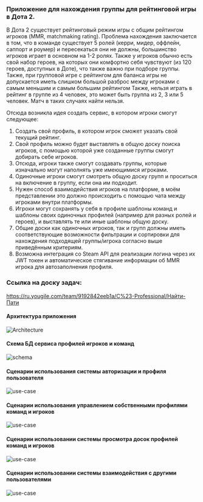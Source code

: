 ### Приложение для нахождения группы для рейтинговой игры в Дота 2.

В Дота 2 существует рейтинговый режим игры с общим рейтингом игроков (MMR, matchmaking rating).
Проблема нахождения заключается в том, что в команде существует 5 ролей (керри, мидер, оффлейн, саппорт и роумер) и пересекаться они не должны,
большинство игроков играет в основном на 1-2 ролях. Также у игроков обычно есть свой набор героев, 
на которых они комфортно себя чувствуют (из 120 героев, доступных в Доте), что также важно при подборе группы. 
Также, при групповой игре с рейтингом для баланса игры не допускается иметь слишком большой разброс между игроками с самым меньшим и самым большим рейтингом
Также, нельзя играть в рейтинг в группе из 4 человек, это может быть группа из 2, 3 или 5 человек. Матч в таких случаях найти нельзя.

Отсюда возникла идея создать сервис, в котором игроки смогут следующее:
1. Создать свой профиль, в котором игрок сможет указать свой текущий рейтинг.
1. Свой профиль можно будет выставлять в общую доску поиска игроков, с помощью которой уже созданные группы смогут добирать себе игроков.  
1. Отсюда, игроки также смогут создавать группы, которые изначально могут наполнять уже имеющимися игроками.
1. Одиночные игроки смогут смотреть общую доску групп и проситься на включение в группу, если она им подходит.
1. Нужен способ взаимодействия игроков на платформе, в моём представлении это должно происходить с помощью чата между игроками внутри платформы.
1. Игроки могут сохранять у себя в профиле шаблоны команд и шаблоны своих одиночных профилей (например для разных ролей и героев), и выставлять те или иные шаблоны общую доску.
1. Общие доски как одиночных игроков, так и групп должны иметь соответствующие возможности фильтрации и сортировки для нахождения подходящей группы/игрока согласно выше приведённым критериям.
1. Возможна интеграция со Steam API для реализации логина через их JWT токен и автоматическое стягивание информации об MMR игрока для автозаполнения профиля.

### Ссылка на доску задач:
https://ru.yougile.com/team/9192842eeb1a/C%23-Professional/Найти-Пати

#### Архитектура приложения
![Architecture](https://raw.githubusercontent.com/mrDongaev/SearchParty/dev/docs/app_schema_v2.png)

#### Схема БД сервиса профилей игроков и команд
![schema](https://raw.githubusercontent.com/mrDongaev/SearchParty/dev/docs/profile_and_teams_schema_v2.png)

#### Сценарии использования системы авторизации и профиля пользователя
![use-case](https://raw.githubusercontent.com/mrDongaev/SearchParty/dev/docs/auth_use_case.png.png)

#### Сценарии использования управлением собственными профилями команд и игроков
![use-case](https://raw.githubusercontent.com/mrDongaev/SearchParty/dev/docs/profiles_use_case.png)

#### Сценарии использовании системы просмотра досок профилей команд и игроков
![use-case](https://raw.githubusercontent.com/mrDongaev/SearchParty/dev/docs/boards_use_case.png)

#### Сценарии использовании системы взаимодействия с другими пользователями
![use-case](https://raw.githubusercontent.com/mrDongaev/SearchParty/dev/docs/user_interaction_use_case.png)
